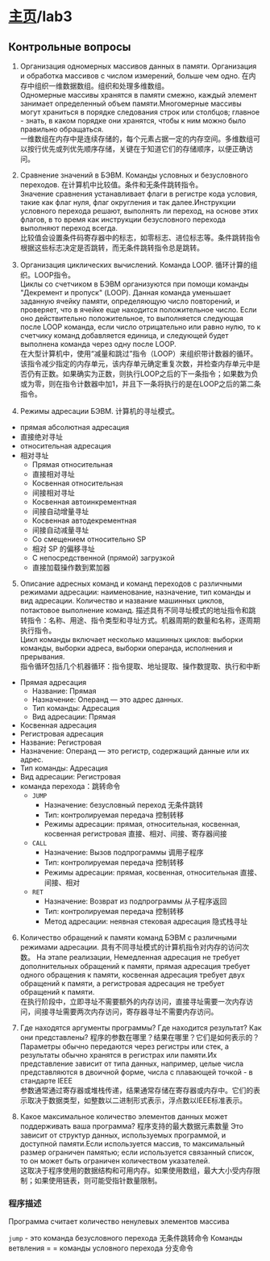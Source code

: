 # [主页](../README.md)/lab3

## Контрольные вопросы

1. Организация одномерных массивов данных в памяти. Организация и обработка массивов с числом измерений, больше чем одно.  在内存中组织一维数据数组。组织和处理多维数组。   
Одномерные массивы хранятся в памяти смежно, каждый элемент занимает определенный объем памяти.Многомерные массивы могут храниться в порядке следования строк или столбцов; главное - знать, в каком порядке они хранятся, чтобы к ним можно было правильно обращаться.  
一维数组在内存中是连续存储的，每个元素占据一定的内存空间。多维数组可以按行优先或列优先顺序存储，关键在于知道它们的存储顺序，以便正确访问。

2. Сравнение значений в БЭВМ. Команды условных и безусловного переходов. 在计算机中比较值。条件和无条件跳转指令。  
Значение сравнения устанавливает флаги в регистре кода условия, такие как флаг нуля, флаг округления и так далее.Инструкции условного перехода решают, выполнять ли переход, на основе этих флагов, в то время как инструкции безусловного перехода выполняют переход всегда.  
比较值会设置条件码寄存器中的标志，如零标志、进位标志等。条件跳转指令根据这些标志决定是否跳转，而无条件跳转指令总是跳转。  

3. Организация циклических вычислений. Команда LOOP. 循环计算的组织。LOOP指令。  
Циклы со счетчиком в БЭВМ организуются при помощи команды "Декремент и пропуск" (LOOP). Данная команда уменьшает заданную ячейку памяти, определяющую число повторений, и проверяет, что в ячейке еще находится положительное число. Если оно действительно положительное, то выполняется следующая после LOOP команда, если число отрицательно или равно нулю, то к счетчику команд добавляется единица, и следующей будет выполнена команда через одну после LOOP.   
在大型计算机中，使用“减量和跳过”指令（LOOP）来组织带计数器的循环。该指令减少指定的内存单元，该内存单元确定重复次数，并检查内存单元中是否仍有正数。如果确实为正数，则执行LOOP之后的下一条指令；如果数为负或为零，则在指令计数器中加1，并且下一条将执行的是在LOOP之后的第二条指令。

4. Режимы адресации БЭВМ. 计算机的寻址模式。
- прямая абсолютная адресация
- 直接绝对寻址
- относительная адресация
- 相对寻址
  -  Прямая относительная
  -  直接相对寻址
  -  Косвенная относительная
  -  间接相对寻址
  -  Косвенная автоинкрементная
  -  间接自动增量寻址
  -  Косвенная автодекрементная
  -  间接自动减量寻址
  -  Со смещением относительно SP
  -  相对 SP 的偏移寻址
  -  С непосредственной (прямой) загрузкой
  -  直接加载操作数到累加器

5. Описание адресных команд и команд переходов с различными режимами адресации: наименование, назначение, тип команды и вид адресации. Количество и название машинных циклов, потактовое выполнение команд. 描述具有不同寻址模式的地址指令和跳转指令：名称、用途、指令类型和寻址方式。机器周期的数量和名称，逐周期执行指令。  
Цикл команды включает несколько машинных циклов: выборки команды, выборки адреса, выборки операнда, исполнения и прерывания.  
指令循环包括几个机器循环：指令提取、地址提取、操作数提取、执行和中断
- Прямая адресация
  - Название: Прямая
  - Назначение: Операнд — это адрес данных. 
  - Тип команды: Адресация
  - Вид адресации: Прямая
- Косвенная адресация
-  Регистровая адресация
  - Название: Регистровая
  - Назначение: Операнд — это регистр, содержащий данные или их адрес.
  - Тип команды: Адресация
  - Вид адресации: Регистровая
- команда перехода：跳转命令
  - `JUMP`
    - Назначение: безусловный переход 无条件跳转
    - Тип: контролируемая передача 控制转移
    - Режимы адресации: прямая, относительная, косвенная, косвенная регистровая 直接、相对、间接、寄存器间接
  - `CALL`
    - Назначение: Вызов подпрограммы 调用子程序
    - Тип: контролируемая передача 控制转移
    - Режимы адресации: прямая, косвенная, относительная 直接、间接、相对
  - `RET`
    - Назначение: Возврат из подпрограммы 从子程序返回
    - Тип: контролируемая передача 控制转移
    - Метод адресации: неявная стековая адресация 隐式栈寻址

6. Количество обращений к памяти команд БЭВМ с различными режимами адресации. 具有不同寻址模式的计算机指令对内存的访问次数。
На этапе реализации, Немедленная адресация не требует дополнительных обращений к памяти, прямая адресация требует одного обращения к памяти, косвенная адресация требует двух обращений к памяти, а регистровая адресация не требует обращений к памяти.  
在执行阶段中，立即寻址不需要额外的内存访问，直接寻址需要一次内存访问，间接寻址需要两次内存访问，寄存器寻址不需要内存访问。

7. Где находятся аргументы программы? Где находится результат? Как они представлены? 程序的参数在哪里？结果在哪里？它们是如何表示的？
Параметры обычно передаются через регистры или стек, а результаты обычно хранятся в регистрах или памяти.Их представление зависит от типа данных, например, целые числа представляются в двоичной форме, числа с плавающей точкой - в стандарте IEEE  
参数通常通过寄存器或堆栈传递，结果通常存储在寄存器或内存中。它们的表示取决于数据类型，如整数以二进制形式表示，浮点数以IEEE标准表示。

8. Какое максимальное количество элементов данных может поддерживать ваша программа? 程序支持的最大数据元素数量
Это зависит от структур данных, используемых программой, и доступной памяти.Если используется массив, то максимальный размер ограничен памятью; если используется связанный список, то он может быть ограничен количеством указателей.  
这取决于程序使用的数据结构和可用内存。如果使用数组，最大大小受内存限制；如果使用链表，则可能受指针数量限制。  

### 程序描述
Программа считает количество ненулевых элементов массива 

`jump` - это команда безусловного перехода 无条件跳转命令
Команды ветвления = = команды условного перехода 分支命令 